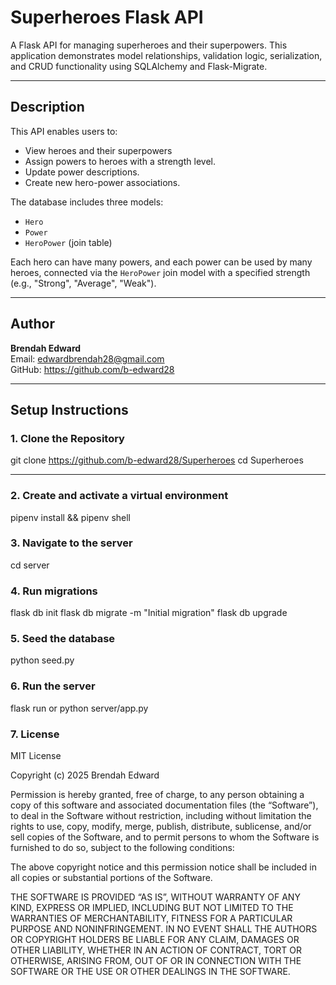 # Superheroes Flask API
A Flask API for managing superheroes and their superpowers. This application demonstrates model relationships, validation logic, serialization, and CRUD functionality using SQLAlchemy and Flask-Migrate.

---

## Description
This API enables users to:
- View heroes and their superpowers
- Assign powers to heroes with a strength level.
- Update power descriptions.
- Create new hero-power associations.

The database includes three models:
- `Hero`
- `Power`
- `HeroPower` (join table)

Each hero can have many powers, and each power can be used by many heroes, connected via the `HeroPower` join model with a specified strength (e.g., "Strong", "Average", "Weak").

---

## Author
**Brendah Edward**  
Email: edwardbrendah28@gmail.com  
GitHub: https://github.com/b-edward28

---

## Setup Instructions

### 1. Clone the Repository
git clone https://github.com/b-edward28/Superheroes
cd Superheroes

---

### 2. Create and activate a virtual environment
pipenv install && pipenv shell


### 3. Navigate to the server
cd server

### 4. Run migrations
flask db init
flask db migrate -m "Initial migration"
flask db upgrade

### 5. Seed the database
python seed.py

### 6. Run the server
flask run or python server/app.py

### 7. License
MIT License

Copyright (c) 2025 Brendah Edward

Permission is hereby granted, free of charge, to any person obtaining a copy
of this software and associated documentation files (the “Software”), to deal
in the Software without restriction, including without limitation the rights 
to use, copy, modify, merge, publish, distribute, sublicense, and/or sell 
copies of the Software, and to permit persons to whom the Software is 
furnished to do so, subject to the following conditions:

The above copyright notice and this permission notice shall be included in all 
copies or substantial portions of the Software.

THE SOFTWARE IS PROVIDED “AS IS”, WITHOUT WARRANTY OF ANY KIND, EXPRESS OR 
IMPLIED, INCLUDING BUT NOT LIMITED TO THE WARRANTIES OF MERCHANTABILITY, 
FITNESS FOR A PARTICULAR PURPOSE AND NONINFRINGEMENT. IN NO EVENT SHALL THE 
AUTHORS OR COPYRIGHT HOLDERS BE LIABLE FOR ANY CLAIM, DAMAGES OR OTHER 
LIABILITY, WHETHER IN AN ACTION OF CONTRACT, TORT OR OTHERWISE, ARISING FROM, 
OUT OF OR IN CONNECTION WITH THE SOFTWARE OR THE USE OR OTHER DEALINGS IN 
THE SOFTWARE.






